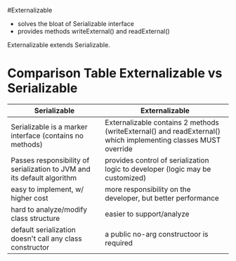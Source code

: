 #Externalizable
- solves the bloat of Serializable interface
- provides methods writeExternal() and readExternal()

Externalizable extends Serializable.

# Comparison Table Externalizable vs Serializable

| Serializable | Externalizable | 
| --- | --- |
| Serializable is a marker interface (contains no methods) | Externalizable contains 2 methods (writeExternal() and readExternal() which implementing classes MUST override |
| Passes responsibility of serialization to JVM and its default algorithm | provides control of serialization logic to developer (logic may be customized) |
| easy to implement, w/ higher cost | more responsibility on the developer, but better performance |
| hard to analyze/modify class structure | easier to support/analyze | 
| default serialization doesn't call any class constructor | a public no-arg constructoor is required |

